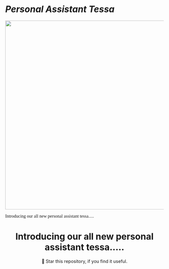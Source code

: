 # ***Personal Assistant Tessa***
<p align="center">
 <img width="600px" src="https://user-images.githubusercontent.com/84260242/134184077-fa68311c-65da-4391-b9e1-c642e8439771.png" />
</p>
<span style="font-family: 'Lucida Console';">Introducing our all new personal assistant tessa.....</span>
<h1 align="center">Introducing our all new personal assistant tessa.....</h1>

<p align="center"> 🌟 Star this repository, if you find it useful.</p> 
<div align="center">
</div>

<br />
